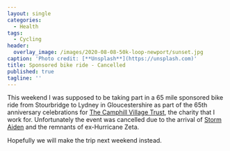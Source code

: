 ```yaml
---
layout: single
categories:
  - Health
tags:
  - Cycling
header:
  overlay_image: /images/2020-08-08-50k-loop-newport/sunset.jpg
caption: 'Photo credit: [**Unsplash**](https://unsplash.com)'
title: Sponsored bike ride - Cancelled
published: true
tagline: ''
---
```

This weekend I was supposed to be taking part in a 65 mile sponsored bike ride from Stourbridge to Lydney in Gloucestershire as part of the 65th anniversary celebrations for [The Camphill Village Trust](https://www.camphillvillagetrust.org.uk), the charity that I work for. Unfortunately the event was cancelled due to the arrival of [Storm Aiden](https://www.metoffice.gov.uk/about-us/press-office/news/weather-and-climate/2020/storm-aiden-wet-and-windy-weekend) and the remnants of ex-Hurricane Zeta.

Hopefully we will make the trip next weekend instead.
